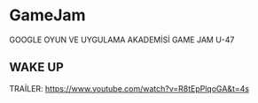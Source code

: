 # GameJam
GOOGLE OYUN VE UYGULAMA AKADEMİSİ GAME JAM U-47 
## WAKE UP 
TRAİLER: https://www.youtube.com/watch?v=R8tEpPlqoGA&t=4s
